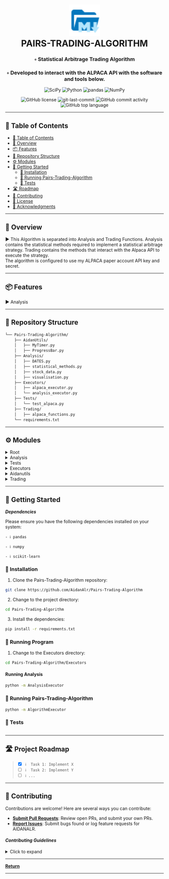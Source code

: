 <div align="center">
<h1 align="center">
<img src="https://raw.githubusercontent.com/PKief/vscode-material-icon-theme/ec559a9f6bfd399b82bb44393651661b08aaf7ba/icons/folder-markdown-open.svg" width="100" />
<br>PAIRS-TRADING-ALGORITHM</h1>
<h3>◦ Statistical Arbitrage Trading Algorithm</h3>
<h3>◦ Developed to interact with the ALPACA API with the software and tools below.</h3>

<p align="center">
<img src="https://img.shields.io/badge/SciPy-8CAAE6.svg?style=flat-square&logo=SciPy&logoColor=white" alt="SciPy" />
<img src="https://img.shields.io/badge/Python-3776AB.svg?style=flat-square&logo=Python&logoColor=white" alt="Python" />
<img src="https://img.shields.io/badge/pandas-150458.svg?style=flat-square&logo=pandas&logoColor=white" alt="pandas" />
<img src="https://img.shields.io/badge/NumPy-013243.svg?style=flat-square&logo=NumPy&logoColor=white" alt="NumPy" />
</p>
<img src="https://img.shields.io/github/license/AidanAlr/Pairs-Trading-Algorithm?style=flat-square&color=5D6D7E" alt="GitHub license" />
<img src="https://img.shields.io/github/last-commit/AidanAlr/Pairs-Trading-Algorithm?style=flat-square&color=5D6D7E" alt="git-last-commit" />
<img src="https://img.shields.io/github/commit-activity/m/AidanAlr/Pairs-Trading-Algorithm?style=flat-square&color=5D6D7E" alt="GitHub commit activity" />
<img src="https://img.shields.io/github/languages/top/AidanAlr/Pairs-Trading-Algorithm?style=flat-square&color=5D6D7E" alt="GitHub top language" />
</div>

---

## 📖 Table of Contents
- [📖 Table of Contents](#-table-of-contents)
- [📍 Overview](#-overview)
- [📦 Features](#-features)
- [📂 Repository Structure](#-repository-structure)
- [⚙️ Modules](#modules)
- [🚀 Getting Started](#-getting-started)
    - [🔧 Installation](#-installation)
    - [🤖 Running Pairs-Trading-Algorithm](#-running-Pairs-Trading-Algorithm)
    - [🧪 Tests](#-tests)
- [🛣 Roadmap](#-roadmap)
- [🤝 Contributing](#-contributing)
- [📄 License](#-license)
- [👏 Acknowledgments](#-acknowledgments)

---


## 📍 Overview

► This Algorithm is separated into Analysis and Trading Functions.
Analysis contains the statistical methods required to implement a statistical arbitrage strategy.
Trading contains the methods that interact with the Alpaca API to execute the strategy.  
The algorithm is configured to use my ALPACA paper account API key and secret.



---

## 📦 Features

► Analysis


---


## 📂 Repository Structure

```sh
└── Pairs-Trading-Algorithm/
    ├── AidanUtils/
    │   ├── MyTimer.py
    │   ├── ProgressBar.py
    ├── Analysis/
    │   ├── DATES.py
    │   ├── statistical_methods.py
    │   ├── stock_data.py
    │   ├── visualisation.py
    ├── Executors/
    │   ├── alpaca_executor.py
    │   └── analysis_executor.py
    ├── Tests/
    │   └── test_alpaca.py
    ├── Trading/
    │   ├── alpaca_functions.py
    └── requirements.txt

```

---


## ⚙️ Modules

<details closed><summary>Root</summary>

| File                                                                                               | Summary       |
| ---                                                                                                | ---           |
| [requirements.txt](https://github.com/AidanAlr/Pairs-Trading-Algorithm/blob/main/requirements.txt) | ► Requirements needed to run program, use "pip install -r requirements.txt" |

</details>

<details closed><summary>Analysis</summary>

| File                                                                                                                  | Summary       |
| ---                                                                                                                   | ---           |
| [Visualisation.py](https://github.com/AidanAlr/Pairs-Trading-Algorithm/blob/main/Analysis/Visualisation.py)           | ► Functions to visualise important metrics |
| [StockData.py](https://github.com/AidanAlr/Pairs-Trading-Algorithm/blob/main/Analysis/StockData.py)                   | ► StockData class and methods |
| [Dates.py](https://github.com/AidanAlr/Pairs-Trading-Algorithm/blob/main/Analysis/Dates.py)                           | ► Enum for dates |
| [StatisticalMethods.py](https://github.com/AidanAlr/Pairs-Trading-Algorithm/blob/main/Analysis/StatisticalMethods.py) | ► Functions performing statisticaly analysis on StockData |

</details>

<details closed><summary>Tests</summary>

| File                                                                                                 | Summary       |
| ---                                                                                                  | ---           |
| [test_alpaca.py](https://github.com/AidanAlr/Pairs-Trading-Algorithm/blob/main/Tests/test_alpaca.py) | ► Testing the Alpaca Functions |

</details>

<details closed><summary>Executors</summary>

| File                                                                                                                 | Summary       |
| ---                                                                                                                  | ---           |
| [AnalysisExecutor.py](https://github.com/AidanAlr/Pairs-Trading-Algorithm/blob/main/Executors/AnalysisExecutor.py)   | ► Executor for analysis |
| [AlgorithmExecutor.py](https://github.com/AidanAlr/Pairs-Trading-Algorithm/blob/main/Executors/AlgorithmExecutor.py) | ► Executor for algorithm |

</details>

<details closed><summary>Aidanutils</summary>

| File                                                                                                      | Summary       |
| ---                                                                                                       | ---           |
| [MyTimer.py](https://github.com/AidanAlr/Pairs-Trading-Algorithm/blob/main/AidanUtils/MyTimer.py)         | ► INSERT-TEXT |
| [ProgressBar.py](https://github.com/AidanAlr/Pairs-Trading-Algorithm/blob/main/AidanUtils/ProgressBar.py) | ► INSERT-TEXT |

</details>

<details closed><summary>Trading</summary>

| File                                                                                                           | Summary       |
| ---                                                                                                            | ---           |
| [AlpacaFunctions.py](https://github.com/AidanAlr/Pairs-Trading-Algorithm/blob/main/Trading/AlpacaFunctions.py) | ► INSERT-TEXT |

</details>

---

## 🚀 Getting Started

***Dependencies***

Please ensure you have the following dependencies installed on your system:

`- ℹ️ pandas`

`- ℹ️ numpy`

`- ℹ️ scikit-learn`

### 🔧 Installation

1. Clone the Pairs-Trading-Algorithm repository:
```sh
git clone https://github.com/AidanAlr/Pairs-Trading-Algorithm
```

2. Change to the project directory:
```sh
cd Pairs-Trading-Algorithm
```

3. Install the dependencies:
```sh
pip install -r requirements.txt
```

### 🤖 Running Program
1. Change to the Executors directory:
```sh
cd Pairs-Trading-Algorithm/Executors
```


#### Running Analysis

```sh
python -m AnalysisExecutor
```



### 🤖 Running Pairs-Trading-Algorithm

```sh
python -m AlgorithmExecutor
```

### 🧪 Tests

```sh

```

---


## 🛣 Project Roadmap

> - [X] `ℹ️  Task 1: Implement X`
> - [ ] `ℹ️  Task 2: Implement Y`
> - [ ] `ℹ️ ...`


---

## 🤝 Contributing

Contributions are welcome! Here are several ways you can contribute:

- **[Submit Pull Requests](https://github.com/AidanAlr/Pairs-Trading-Algorithm/blob/main/CONTRIBUTING.md)**: Review open PRs, and submit your own PRs.
- **[Report Issues](https://github.com/AidanAlr/Pairs-Trading-Algorithm/issues)**: Submit bugs found or log feature requests for AIDANALR.

#### *Contributing Guidelines*

<details closed>
<summary>Click to expand</summary>

1. **Fork the Repository**: Start by forking the project repository to your GitHub account.
2. **Clone Locally**: Clone the forked repository to your local machine using a Git client.
   ```sh
   git clone <your-forked-repo-url>
   ```
3. **Create a New Branch**: Always work on a new branch, giving it a descriptive name.
   ```sh
   git checkout -b new-feature-x
   ```
4. **Make Your Changes**: Develop and test your changes locally.
5. **Commit Your Changes**: Commit with a clear and concise message describing your updates.
   ```sh
   git commit -m 'Implemented new feature x.'
   ```
6. **Push to GitHub**: Push the changes to your forked repository.
   ```sh
   git push origin new-feature-x
   ```
7. **Submit a Pull Request**: Create a PR against the original project repository. Clearly describe the changes and their motivations.

Once your PR is reviewed and approved, it will be merged into the main branch.

</details>

---

[**Return**](#Top)

---

